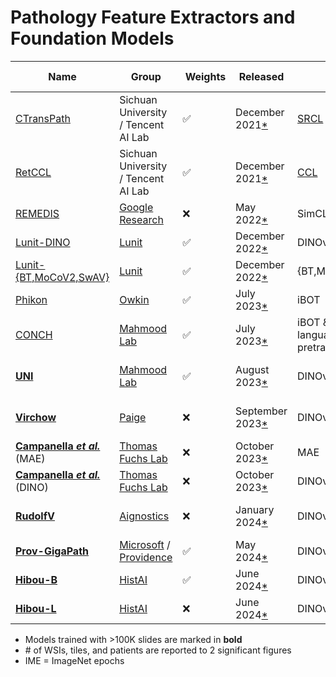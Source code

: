 # Pathology Feature Extractors and Foundation Models

| Name                                                                                  | Group                                                                                             |  Weights           | Released                                                                                                   | SSL                                                                             | WSIs     | Tiles | Patients   | Batch size | Iterations | Architecture     | Parameters | Embed dim | Input size |  Dataset                         | Links                                                                                                                                                                                                                               |
| ------------------------------------------------------------------------------------- | ------------------------------------------------------------------------------------------------- | ------------------ | ---------------------------------------------------------------------------------------------------------- | ------------------------------------------------------------------------------- | -------- | ----- | ---------- | ---------- | ---------- | ---------------- | ---------- | --------- | ---------- | -------------------------------- | ----------------------------------------------------------------------------------------------------------------------------------------------------------------------------------------------------------------------------------- |
| [CTransPath](https://www.sciencedirect.com/science/article/abs/pii/S1361841522002043) | Sichuan University / Tencent AI Lab                                                               | :white_check_mark: | December 2021[\*](https://github.com/Xiyue-Wang/TransPath/commit/4b1c67655dd38cb192567b0981b6c1e9ade59ecf) | [SRCL](https://www.sciencedirect.com/science/article/abs/pii/S1361841522002043) | 32K      | 16M   |            |            |            | Swin-Transformer |            | 768       | 224        | TCGA, PAIP                       | [<img src="https://raw.githubusercontent.com/FortAwesome/Font-Awesome/6.x/svgs/brands/github.svg" width="20">](https://github.com/Xiyue-Wang/TransPath) [TransPath](https://link.springer.com/chapter/10.1007/978-3-030-87237-3_18) |
| [RetCCL](https://www.sciencedirect.com/science/article/abs/pii/S1361841522002043)     | Sichuan University / Tencent AI Lab                                                               | :white_check_mark: | December 2021[\*](https://github.com/Xiyue-Wang/RetCCL/commit/e6faf0bd85c8e7e617882dd5d74e644d28eac771)    | [CCL](https://www.sciencedirect.com/science/article/abs/pii/S1361841522002043)  | 32K      | 16M   |            |            |            | ResNet-50        |            | 2048      | 224        | TCGA, PAIP                       | [<img src="https://raw.githubusercontent.com/FortAwesome/Font-Awesome/6.x/svgs/brands/github.svg" width="20">](https://github.com/Xiyue-Wang/RetCCL)                                                                                |
| [REMEDIS](https://www.nature.com/articles/s41551-023-01049-7)                         | [Google Research](https://research.google)                                                        | :x:                | May 2022[\*](https://arxiv.org/abs/2205.09723v1)                                                           | SimCLR/BiT                                                                      | 29K      | 50M   | 11K cases  | 4096       | 1.2M       | ResNet-50        |            | 2048      | 224        | TCGA                             |                                                                                                                                                                                                                                     |
| [Lunit-DINO](https://arxiv.org/abs/2212.04690)                                        | [Lunit](https://www.lunit.io)                                                                     | :white_check_mark: | December 2022[\*](https://arxiv.org/abs/2212.04690v1)                                                      | DINOv1                                                                          | 21K      |       |            |            |            | ViT-S            |            | 384       | 224        | TCGA                             | [<img src="https://raw.githubusercontent.com/FortAwesome/Font-Awesome/6.x/svgs/brands/github.svg" width="20">](https://github.com/lunit-io/benchmark-ssl-pathology)                                                                 |
| [Lunit-{BT,MoCoV2,SwAV}](https://arxiv.org/abs/2212.04690)                            | [Lunit](https://www.lunit.io)                                                                     | :white_check_mark: | December 2022[\*](https://arxiv.org/abs/2212.04690v1)                                                      | {BT,MoCoV2,SwAV}                                                                | 21K      |       |            |            |            | ResNet-50        |            | 2048      | 224        | TCGA                             | [<img src="https://raw.githubusercontent.com/FortAwesome/Font-Awesome/6.x/svgs/brands/github.svg" width="20">](https://github.com/lunit-io/benchmark-ssl-pathology)                                                                 |
| [Phikon](https://www.medrxiv.org/content/10.1101/2023.07.21.23292757v2)               | [Owkin](https://www.owkin.com)                                                                    | :white_check_mark: | July 2023[\*](https://www.medrxiv.org/content/10.1101/2023.07.21.23292757v1)                               | iBOT                                                                            | 6.1K     | 43M   | 5.6K       | 1440       | 155K       | ViT-B            | 86M        | 768       | 224        | TCGA                             | [<img src="https://raw.githubusercontent.com/FortAwesome/Font-Awesome/6.x/svgs/brands/github.svg" width="20">](https://github.com/owkin/HistoSSLscaling) [HF](https://huggingface.co/owkin/phikon)                                  |
| [CONCH](https://www.nature.com/articles/s41591-024-02856-4)                           | [Mahmood Lab](https://faisal.ai)                                                                  | :white_check_mark: | July 2023[\*](https://arxiv.org/abs/2307.12914v1)                                                          | iBOT & vision-language pretraining                                              | 21K      | 16M   |            | 1024       | 80 epochs  | ViT-B            | 86M        | 768       | 224        | proprietary                      | [<img src="https://raw.githubusercontent.com/FortAwesome/Font-Awesome/6.x/svgs/brands/github.svg" width="20">](https://github.com/mahmoodlab/CONCH) [HF](https://huggingface.co/MahmoodLab/CONCH)                                   |
| **[UNI](https://www.nature.com/articles/s41591-024-02857-3)**                         | [Mahmood Lab](https://faisal.ai)                                                                  | :white_check_mark: | August 2023[\*](https://arxiv.org/abs/2308.15474v1)                                                        | DINOv2                                                                          | **100K** | 100M  |            |            |            | ViT-L            |            | 1024      | 224        | proprietary (Mass-100K)          | [<img src="https://raw.githubusercontent.com/FortAwesome/Font-Awesome/6.x/svgs/brands/github.svg" width="20">](https://github.com/mahmoodlab/UNI) [HF](https://huggingface.co/MahmoodLab/UNI)                                       |
| **[Virchow](https://arxiv.org/abs/2309.07778)**                                       | [Paige](https://paige.ai)                                                                         | :x:                | September 2023[\*](https://arxiv.org/abs/2309.07778v1)                                                     | DINOv2                                                                          | **1.5M** |       | 120K       |            |            | ViT-H            | 632M       | 2560      | 224        | proprietary (from MSKCC)         |
| **[Campanella _et al._](https://arxiv.org/abs/2310.07033)** (MAE)                     | [Thomas Fuchs Lab](https://www.hpims.org/labs/thomas-fuchs-lab/)                                  | :x:                | October 2023[\*](https://arxiv.org/abs/2310.07033v1)                                                       | MAE                                                                             | **420K** | 3.3B  | 77K        | 1080       | 1.3K IME   | ViT-L            | 303M       |           | 224        | proprietary (MSHS)               |
| **[Campanella _et al._](https://arxiv.org/abs/2310.07033)** (DINO)                    | [Thomas Fuchs Lab](https://www.hpims.org/labs/thomas-fuchs-lab/)                                  | :x:                | October 2023[\*](https://arxiv.org/abs/2310.07033v1)                                                       | DINOv1                                                                          | **420K** | 3.3B  | 77K        | 1440       | 2.5K IME   | ViT-L            | 303M       |           | 224        | proprietary (MSHS)               |
| **[RudolfV](https://arxiv.org/abs/2401.04079)**                                       | [Aignostics](https://www.aignostics.com)                                                          | :x:                | January 2024[\*](https://arxiv.org/abs/2401.04079v1)                                                       | DINOv2                                                                          | **100K** | 750M  | 36K        |            |            | ViT-L            |            |           | 224        | proprietary (from EU & US), TCGA |
| **[Prov-GigaPath](https://www.nature.com/articles/s41586-024-07441-w)**               | [Microsoft](https://www.microsoft.com/en-us/research/) / [Providence](https://www.providence.org) | :white_check_mark: | May 2024[\*](https://www.nature.com/articles/s41586-024-07441-w)                                           | DINOv2                                                                          | **170K** | 1.4B  | 30K        | 384        |            | ViT              |            | 1536      | 224        | proprietary (Providence)         | [<img src="https://raw.githubusercontent.com/FortAwesome/Font-Awesome/6.x/svgs/brands/github.svg" width="20">](https://github.com/prov-gigapath/prov-gigapath) [HF](https://huggingface.co/prov-gigapath/prov-gigapath)             |
| **[Hibou-B](https://arxiv.org/abs/2406.05074)**                                       | [HistAI](https://www.hist.ai)                                                                     | :white_check_mark: | June 2024[\*](https://arxiv.org/abs/2406.05074v1)                                                          | DINOv2                                                                          | **1.1M** | 510M  | 310K cases | 1024       | 500K       | ViT-B            | 86M        | 768       | 224        | proprietary                      | [<img src="https://raw.githubusercontent.com/FortAwesome/Font-Awesome/6.x/svgs/brands/github.svg" width="20">](https://github.com/HistAI/hibou) [HF](https://huggingface.co/histai/hibou-b)                                         |
| **[Hibou-L](https://arxiv.org/abs/2406.05074)**                                       | [HistAI](https://www.hist.ai)                                                                     | :x:                | June 2024[\*](https://arxiv.org/abs/2406.05074v1)                                                          | DINOv2                                                                          | **1.1M** | 1.2B  | 310K cases | 1024       | 1.2M       | ViT-L            |            | 1024      | 224        | proprietary                      | [<img src="https://raw.githubusercontent.com/FortAwesome/Font-Awesome/6.x/svgs/brands/github.svg" width="20">](https://github.com/HistAI/hibou)                                                                                     |

- Models trained with >100K slides are marked in **bold**
- \# of WSIs, tiles, and patients are reported to 2 significant figures
- IME = ImageNet epochs
